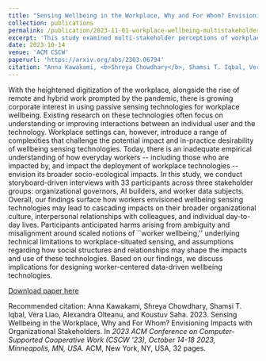 ```yaml
---
title: "Sensing Wellbeing in the Workplace, Why and For Whom? Envisioning Impacts with Organizational Stakeholders"
collection: publications
permalink: /publication/2023-11-01-workplace-wellbeing-multistakeholder
excerpt: 'This study examined multi-stakeholder perceptions of workplace wellbeing sensing technologies.'
date: 2023-10-14
venue: 'ACM CSCW'
paperurl: 'https://arxiv.org/abs/2303.06794'
citation: "Anna Kawakami, <b>Shreya Chowdhary</b>, Shamsi T. Iqbal, Vera Liao, Alexandra Olteanu, and Koustuv Saha. 2023. Sensing Wellbeing in the Workplace, Why and For Whom? Envisioning Impacts with Organizational Stakeholders. In <i>2023 ACM Conference on Computer-Supported Cooperative Work (CSCW '23), October 14-18 2023, Minneapolis, MN, USA.</i> ACM, New York, NY, USA, 32 pages. https://arxiv.org/abs/2303.06794."
---
```

With the heightened digitization of the workplace, alongside the rise of remote and hybrid work prompted by the pandemic, there is growing corporate interest in using passive sensing technologies for workplace wellbeing. Existing research on these technologies often focus on understanding or improving interactions between an individual user and the technology. Workplace settings can, however, introduce a range of complexities that challenge the potential impact and in-practice desirability of wellbeing sensing technologies. Today, there is an inadequate empirical understanding of how everyday workers -- including those who are impacted by, and impact the deployment of workplace technologies -- envision its broader socio-ecological impacts. In this study, we conduct storyboard-driven interviews with 33 participants across three stakeholder groups: organizational governors, AI builders, and worker data subjects. Overall, our findings surface how workers envisioned wellbeing sensing technologies may lead to cascading impacts on their broader organizational culture, interpersonal relationships with colleagues, and individual day-to-day lives. Participants anticipated harms arising from ambiguity and misalignment around scaled notions of ``worker wellbeing,'' underlying technical limitations to workplace-situated sensing, and assumptions regarding how social structures and relationships may shape the impacts and use of these technologies. Based on our findings, we discuss implications for designing worker-centered data-driven wellbeing technologies.

[Download paper here](http://shreyac.me/files/multistakeholder.pdf)

Recommended citation: Anna Kawakami, Shreya Chowdhary, Shamsi T. Iqbal, Vera Liao, Alexandra Olteanu, and Koustuv Saha. 2023. Sensing Wellbeing in the Workplace, Why and For Whom? Envisioning Impacts with Organizational Stakeholders. In <i>2023 ACM Conference on Computer-Supported Cooperative Work (CSCW '23), October 14-18 2023, Minneapolis, MN, USA.</i> ACM, New York, NY, USA, 32 pages. 